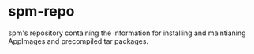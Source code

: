# spm-repo
spm's repository containing the information for installing and maintianing AppImages and precompiled tar packages.
